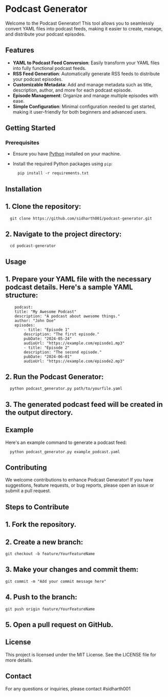 # Podcast Generator

Welcome to the Podcast Generator! This tool allows you to seamlessly convert YAML files into podcast feeds, making it easier to create, manage, and distribute your podcast episodes.

## Features

- **YAML to Podcast Feed Conversion**: Easily transform your YAML files into fully functional podcast feeds.
- **RSS Feed Generation**: Automatically generate RSS feeds to distribute your podcast episodes.
- **Customizable Metadata**: Add and manage metadata such as title, description, author, and more for each podcast episode.
- **Episode Management**: Organize and manage multiple episodes with ease.
- **Simple Configuration**: Minimal configuration needed to get started, making it user-friendly for both beginners and advanced users.

## Getting Started

### Prerequisites

- Ensure you have [Python](https://www.python.org/downloads/) installed on your machine.
- Install the required Python packages using `pip`:

		pip install -r requirements.txt

## Installation
## 1. Clone the repository:
      git clone https://github.com/sidharth001/podcast-generator.git

## 2. **Navigate to the project directory:**
      cd podcast-generator

## Usage
## 1. Prepare your YAML file with the necessary podcast details. Here's a sample YAML structure:

   
		podcast:
	  	title: "My Awesome Podcast"
	  	description: "A podcast about awesome things."
	  	author: "John Doe"
	  	episodes:
	    	- title: "Episode 1"
	      	description: "The first episode."
	      	pubDate: "2024-05-24"
	      	audioUrl: "https://example.com/episode1.mp3"
	    	- title: "Episode 2"
	      	description: "The second episode."
	      	pubDate: "2024-06-01"
	      	audioUrl: "https://example.com/episode2.mp3"

## 2. Run the Podcast Generator:

      python podcast_generator.py path/to/yourfile.yaml

## 3. The generated podcast feed will be created in the output directory.
## Example
Here's an example command to generate a podcast feed:

      python podcast_generator.py example_podcast.yaml


## Contributing

We welcome contributions to enhance Podcast Generator! If you have suggestions, feature requests, or bug reports, please open an issue or submit a pull request.

## Steps to Contribute
## 1. Fork the repository.
## 2. Create a new branch:

	git checkout -b feature/YourFeatureName

## 3. Make your changes and commit them:

	git commit -m "Add your commit message here"

## 4. Push to the branch:

	git push origin feature/YourFeatureName

## 5. Open a pull request on GitHub.

## License
This project is licensed under the MIT License. See the LICENSE file for more details.

## Contact
For any questions or inquiries, please contact #sidharth001

